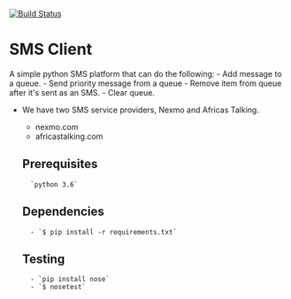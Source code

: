 [![Build Status](https://travis-ci.com/samachola/SMSClient.svg?branch=master)](https://travis-ci.com/samachola/SMSClient)

# SMS Client

A simple python SMS platform that can do the following:
	- Add message to a queue.
	- Send priority message from a queue
	- Remove item from queue after it's sent as an SMS.
	- Clear queue.

- We have two SMS service providers, Nexmo and Africas Talking. 
	- nexmo.com
	- africastalking.com

	## Prerequisites
		`python 3.6`

	## Dependencies
		- `$ pip install -r requirements.txt`

	## Testing
		- `pip install nose`
		- `$ nosetest`




